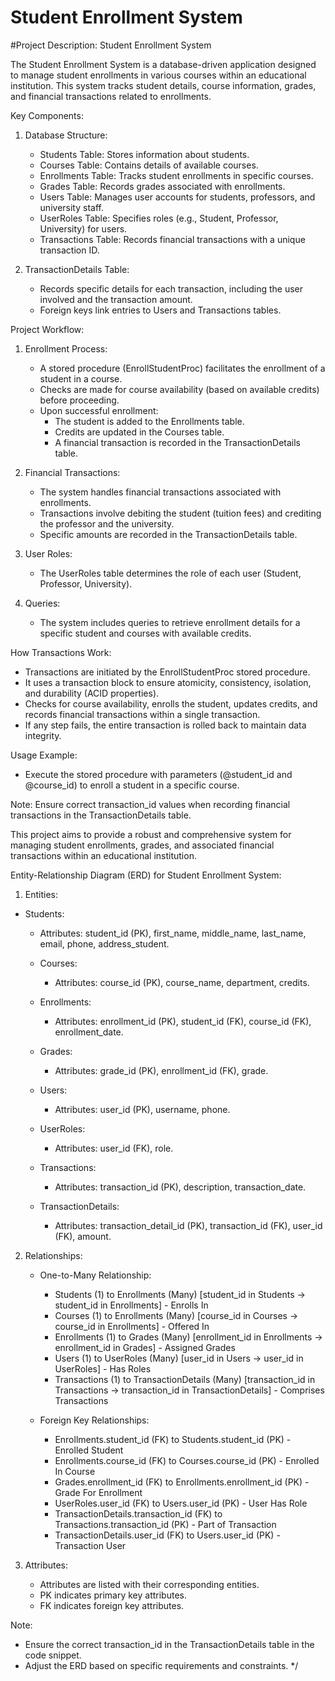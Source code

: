 # Student Enrollment System

#Project Description: Student Enrollment System

The Student Enrollment System is a database-driven application designed to manage student enrollments in 
various courses within an educational institution. This system tracks student details, course information,
 grades, and financial transactions related to enrollments.

Key Components:

1. Database Structure:
   - Students Table: Stores information about students.
   - Courses Table: Contains details of available courses.
   - Enrollments Table: Tracks student enrollments in specific courses.
   - Grades Table: Records grades associated with enrollments.
   - Users Table: Manages user accounts for students, professors, and university staff.
   - UserRoles Table: Specifies roles (e.g., Student, Professor, University) for users.
   - Transactions Table: Records financial transactions with a unique transaction ID.

2. TransactionDetails Table:
   - Records specific details for each transaction, including the user involved and the transaction amount.
   - Foreign keys link entries to Users and Transactions tables.

Project Workflow:

1. Enrollment Process:
   - A stored procedure (EnrollStudentProc) facilitates the enrollment of a student in a course.
   - Checks are made for course availability (based on available credits) before proceeding.
   - Upon successful enrollment:
     - The student is added to the Enrollments table.
     - Credits are updated in the Courses table.
     - A financial transaction is recorded in the TransactionDetails table.

2. Financial Transactions:
   - The system handles financial transactions associated with enrollments.
   - Transactions involve debiting the student (tuition fees) and crediting the professor and the university.
   - Specific amounts are recorded in the TransactionDetails table.

3. User Roles:
   - The UserRoles table determines the role of each user (Student, Professor, University).

4. Queries:
   - The system includes queries to retrieve enrollment details for a specific student and courses with available credits.

How Transactions Work:
   - Transactions are initiated by the EnrollStudentProc stored procedure.
   - It uses a transaction block to ensure atomicity, consistency, isolation, and durability (ACID properties).
   - Checks for course availability, enrolls the student, updates credits, and records financial transactions within a single transaction.
   - If any step fails, the entire transaction is rolled back to maintain data integrity.

Usage Example:
   - Execute the stored procedure with parameters (@student_id and @course_id) to enroll a student in a specific course.

Note: Ensure correct transaction_id values when recording financial transactions in the TransactionDetails table.

This project aims to provide a robust and comprehensive system for managing student enrollments, grades, and associated financial transactions within an educational institution.





Entity-Relationship Diagram (ERD) for Student Enrollment System:

1. Entities:

- Students:
     - Attributes: student_id (PK), first_name, middle_name, last_name, email, phone, address_student.

   - Courses:
     - Attributes: course_id (PK), course_name, department, credits.

   - Enrollments:
     - Attributes: enrollment_id (PK), student_id (FK), course_id (FK), enrollment_date.
  
   - Grades:
     - Attributes: grade_id (PK), enrollment_id (FK), grade.

   - Users:
     - Attributes: user_id (PK), username, phone.

   - UserRoles:
     - Attributes: user_id (FK), role.
  
   - Transactions:
     - Attributes: transaction_id (PK), description, transaction_date.
  
   - TransactionDetails:
     - Attributes: transaction_detail_id (PK), transaction_id (FK), user_id (FK), amount.

2. Relationships:

   - One-to-Many Relationship:
     - Students (1) to Enrollments (Many) [student_id in Students -> student_id in Enrollments] - Enrolls In
     - Courses (1) to Enrollments (Many) [course_id in Courses -> course_id in Enrollments] - Offered In
     - Enrollments (1) to Grades (Many) [enrollment_id in Enrollments -> enrollment_id in Grades] - Assigned Grades
     - Users (1) to UserRoles (Many) [user_id in Users -> user_id in UserRoles] - Has Roles
     - Transactions (1) to TransactionDetails (Many) [transaction_id in Transactions -> transaction_id in TransactionDetails] - Comprises Transactions

   - Foreign Key Relationships:
     - Enrollments.student_id (FK) to Students.student_id (PK) - Enrolled Student
     - Enrollments.course_id (FK) to Courses.course_id (PK) - Enrolled In Course
     - Grades.enrollment_id (FK) to Enrollments.enrollment_id (PK) - Grade For Enrollment
     - UserRoles.user_id (FK) to Users.user_id (PK) - User Has Role
     - TransactionDetails.transaction_id (FK) to Transactions.transaction_id (PK) - Part of Transaction
     - TransactionDetails.user_id (FK) to Users.user_id (PK) - Transaction User

3. Attributes:

   - Attributes are listed with their corresponding entities.
   - PK indicates primary key attributes.
   - FK indicates foreign key attributes.

Note:
- Ensure the correct transaction_id in the TransactionDetails table in the code snippet.
- Adjust the ERD based on specific requirements and constraints.
*/
